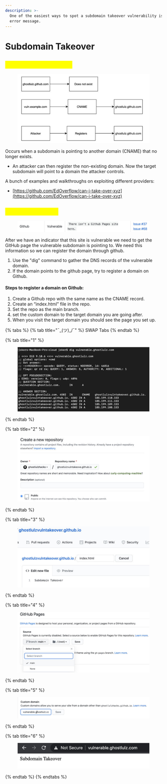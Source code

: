 ```yaml
---
description: >-
  One of the easiest ways to spot a subdomain takeover vulnerability is by the
  error message.
---
```


# Subdomain Takeover

## <mark style="color:yellow;">Subdomain Takeover</mark>

<figure><img src="../.gitbook/assets/image (5) (1).png" alt=""><figcaption></figcaption></figure>

Occurs when a subdomain is pointing to another domain (CNAME) that no longer exists.

* An attacker can then register the non-existing domain. Now the target subdomain will point to a domain the attacker controls.

A bunch of examples and walkthroughs on exploiting different providers:

* [https://github.com/EdOverflow/can-i-take-over-xyz](https://github.com/EdOverflow/can-i-take-over-xyz)

## <mark style="color:yellow;">GitHub Takeover</mark>

<figure><img src="../.gitbook/assets/image (3) (1) (1) (1) (1).png" alt=""><figcaption></figcaption></figure>

After we have an indicator that this site is vulnerable we need to get the GitHub page the vulnerable subdomain is pointing to. We need this information so we can register the domain through github.

1. Use the "dig" command to gather the DNS records of the vulnerable domain.
2. If the domain points to the github page, try to register a domain on Github.

#### Steps to register a domain on Github:

1. Create a Github repo with the same name as the CNAME record.
2. Create an “index.html” file in the repo.
3. Set the repo as the main branch.
4. set the custom domain to the target domain you are going after.
5. When you visit the target domain you should see the page you set up.

{% tabs %}
{% tab title="¯\_(ツ)_/¯" %}
SWAP Tabs
{% endtab %}

{% tab title="1" %}
<figure><img src="../.gitbook/assets/image (4) (1) (1).png" alt=""><figcaption></figcaption></figure>
{% endtab %}

{% tab title="2" %}
<figure><img src="../.gitbook/assets/image (5) (1) (1).png" alt=""><figcaption></figcaption></figure>
{% endtab %}

{% tab title="3" %}
<figure><img src="../.gitbook/assets/image (6) (1).png" alt=""><figcaption></figcaption></figure>
{% endtab %}

{% tab title="4" %}
<figure><img src="../.gitbook/assets/image (7).png" alt=""><figcaption></figcaption></figure>
{% endtab %}

{% tab title="5" %}
<figure><img src="../.gitbook/assets/image (8).png" alt=""><figcaption></figcaption></figure>
{% endtab %}

{% tab title="6" %}
<figure><img src="../.gitbook/assets/image (9).png" alt=""><figcaption></figcaption></figure>
{% endtab %}
{% endtabs %}



